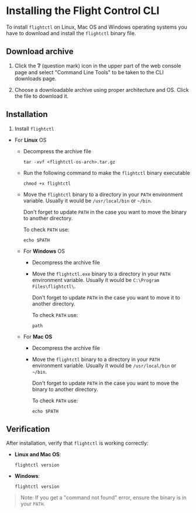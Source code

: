 # Installing the Flight Control CLI

To install `flightctl` on Linux, Mac OS and Windows operating systems you have to download and install the `flightctl` binary file.

## Download archive

1. Click the **❔** (question mark) icon in the upper part of the web console page and select "Command Line Tools" to be taken to the CLI downloads page.

2. Choose a downloadable archive using proper architecture and OS. Click the file to download it.

## Installation

1. Install `flightctl`

* For **Linux** OS

  * Decompress the archive file

    ```shell
    tar -xvf <flightctl-os-arch>.tar.gz
    ```

  * Run the following command to make the `flightctl` binary executable

    ```shell
    chmod +x flightctl
    ```

  * Move the `flightctl` binary to a directory in your `PATH` environment variable. Usually it would be `/usr/local/bin` or `~/bin`.

    Don't forget to update `PATH` in the case you want to move the binary to another directory.

    To check `PATH` use:

    ```shell
    echo $PATH
    ```

  * For **Windows** OS

    * Decompress the archive file

    * Move the `flightctl.exe` binary to a directory in your `PATH` environment variable. Usually it would be `C:\Program Files\flightctl\`.

      Don't forget to update `PATH` in the case you want to move it to another directory.

      To check `PATH` use:

      ```shell
      path
      ```

  * For **Mac OS**

    * Decompress the archive file

    * Move the `flightctl` binary to a directory in your `PATH` environment variable. Usually it would be `/usr/local/bin` or `~/bin`.

      Don't forget to update `PATH` in the case you want to move the binary to another directory.

      To check `PATH` use:

      ```shell
      echo $PATH
      ```

## Verification

After installation, verify that `flightctl` is working correctly:

* **Linux and Mac OS**:

  ```shell
  flightctl version
  ```

* **Windows**:

  ```shell
  flightctl version
  ```

> Note: If you get a "command not found" error, ensure the binary is in your `PATH`.
